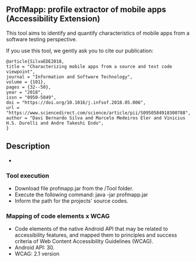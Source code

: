 ## ProfMapp: profile extractor of mobile apps (Accessibility Extension)

This tool aims to identify and quantify characteristics of mobile apps from a software testing perspective. 

If you use this tool, we gently ask you to cite our publication:
```
@article{SilvaEDE2018,
title = "Characterizing mobile apps from a source and test code viewpoint",
journal = "Information and Software Technology",
volume = {101},
pages = {32--50},
year = "2018",
issn = "0950-5849",
doi = "https://doi.org/10.1016/j.infsof.2018.05.006",
url = "https://www.sciencedirect.com/science/article/pii/S0950584918300788",
author = "Davi Bernardo Silva and Marcelo Medeiros Eler and Vinicius H.S. Durelli and Andre Takeshi Endo",
}
```

## Description

-

### Tool execution
- Download file profmapp.jar from the /Tool folder.
- Execute the following command: java -jar profmapp.jar
- Inform the path for the projects' source codes.

### Mapping of code elements x WCAG

- Code elements of the native Android API that may be related to accessibility features, and mapped them to principles and success criteria of Web Content Accessibility Guidelines (WCAG).
- Android API: 30.
- WCAG: 2.1 version
